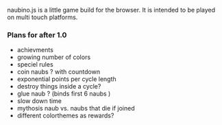 naubino.js is a little game build for the browser. It is intended to be played on multi touch platforms.


### Plans for after 1.0


 * achievments
 * growing number of colors
 * speciel rules
  * coin naubs ? with countdown
  * exponential points per cycle length
  * destroy things inside a cycle?
  * glue naub ? (binds first 6 naubs )
  * slow down time
  * mythosis naub vs. naubs that die if joined
  * different colorthemes as rewards?

